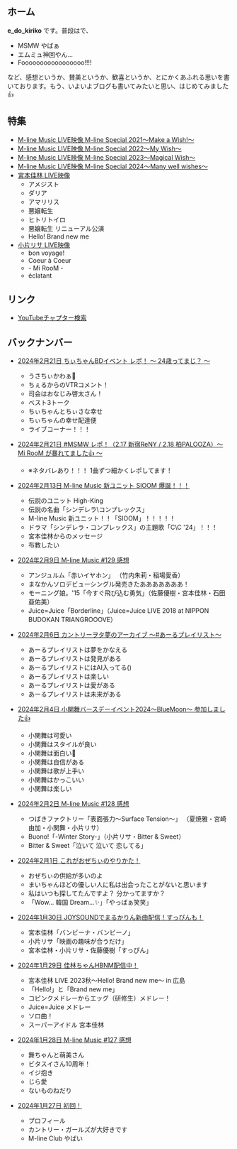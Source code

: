 ## ホーム

**e_do_kiriko** です。普段は[<i class="fa-lg fa-brands fa-square-x-twitter"></i>](https://twitter.com/e_do_kiriko)で、

* MSMW やばぁ
* エムミュ神回やん…
* Fooooooooooooooooo!!!!

など、感想というか、賛美というか、歓喜というか、とにかくあふれる思いを書いております。もう、いよいよブログも書いてみたいと思い、はじめてみました👍

## 特集

* [M-line Music LIVE映像 M-line Special 2021～Make a Wish!～](docs/MSMW2021.md)
* [M-line Music LIVE映像 M-line Special 2022～My Wish～](docs/MSMW2022.md)
* [M-line Music LIVE映像 M-line Special 2023～Magical Wish～](docs/MSMW2023.md)
* [M-line Music LIVE映像 M-line Special 2024～Many well wishes～](docs/MSMW2024.md)
* [宮本佳林 LIVE映像](docs/karin.md)
  * アメジスト
  * ダリア
  * アマリリス
  * 悪嬢転生
  * ヒトリトイロ
  * 悪嬢転生 リニューアル公演
  * Hello! Brand new me
* [小片リサ LIVE映像](docs/risa.md)
  * bon voyage!
  * Coeur à Coeur
  * \- Mi RooM \-
  * éclatant

## リンク

* [YouTubeチャプター検索](https://yfa33676.github.io/youtube)

## バックナンバー

* [2024年2月21日 ちぃちゃんBDイベント レポ！ ～ 24歳ってまじ？ ～](docs/20240222.md)
  * うさちぃかわぁ🐇
  * ちぇるからのVTRコメント！
  * 司会はおなじみ啓太さん！
  * ベスト3トーク
  * ちぃちゃんとちぃさな幸せ
  * ちぃちゃんの幸せ配達便
  * ライブコーナー！！！


* [2024年2月21日 #MSMW レポ！（2.17 新宿ReNY / 2.18 柏PALOOZA）～ Mi RooM が暴れてました👍 ～](docs/20240221.md)
  * ※ネタバレあり！！！ 1曲ずつ細かくレポしてます！

* [2024年2月13日 M-line Music 新ユニット SIOOM 爆誕！！！](docs/20240213.md)
  * 伝説のユニット High-King
  * 伝説の名曲「シンデレラ\コンプレックス」
  * M-line Music 新ユニット！！「SIOOM」！！！！！
  * ドラマ「シンデレラ・コンプレックス」の主題歌「C\C '24」！！！
  * 宮本佳林からのメッセージ
  * 布教したい

* [2024年2月9日 M-line Music #129 感想](docs/20240209.md)
  * アンジュルム「赤いイヤホン」 （竹内朱莉・稲場愛香）
  * まなかんソロデビューシングル発売きたあああああああ！
  * モーニング娘。'15「今すぐ飛び込む勇気」（佐藤優樹・宮本佳林・石田亜佑美）
  * Juice=Juice「Borderline」（Juice=Juice LIVE 2018 at NIPPON BUDOKAN TRIANGROOOVE）

* [2024年2月6日 カントリーヲタ夢のアーカイブ ～#あーるプレイリスト～](docs/20240206.md)
  * あーるプレイリストは夢をかなえる
  * あーるプレイリストは発見がある
  * あーるプレイリストにはAI入ってる()
  * あーるプレイリストは楽しい
  * あーるプレイリストは愛がある
  * あーるプレイリストは未来がある

* [2024年2月4日 小関舞バースデーイベント2024～BlueMoon～ 参加しました👍](docs/20240204.md)
  * 小関舞は可愛い
  * 小関舞はスタイルが良い
  * 小関舞は面白い🍑
  * 小関舞は自信がある
  * 小関舞は歌が上手い
  * 小関舞はかっこいい
  * 小関舞は楽しい

* [2024年2月2日 M-line Music #128 感想](docs/20240202.md)
  * つばきファクトリー「表面張力～Surface Tension～」 （夏焼雅・宮崎由加・小関舞・小片リサ）
  * Buono!「-Winter Story-」（小片リサ・Bitter & Sweet）
  * Bitter & Sweet「泣いて 泣いて 恋してる」

* [2024年2月1日 これがおぜちぃのやりかた！](docs/20240201.md)
  * おぜちぃの供給が多いのよ
  * まいちゃんほどの優しい人に私は出会ったことがないと思います 
  * 私はいつも探してたんですよ？ 分かってますか？
  * 「Wow... 韓国 Dream...✨」「やっばぁ笑笑」

* [2024年1月30日 JOYSOUNDでまるかりん新曲配信！すっぴんも！](docs/20240130.md)
  * 宮本佳林「バンビーナ・バンビーノ」
  * 小片リサ「映画の趣味が合うだけ」
  * 宮本佳林・小片リサ・佐藤優樹「すっぴん」

* [2024年1月29日 佳林ちゃんHBNM配信中！](docs/20240129.md)
  * 宮本佳林 LIVE 2023秋～Hello! Brand new me～ in 広島
  * 「Hello!」と「Brand new me」
  * コピンクメドレーからエッグ（研修生）メドレー！
  * Juice=Juice メドレー
  * ソロ曲！
  * スーパーアイドル 宮本佳林

* [2024年1月28日 M-line Music #127 感想](docs/20240128.md)
  * 舞ちゃんと萌美さん
  * ビタスイさん10周年！
  * イジ抱き
  * じら愛
  * ないものねだり

* [2024年1月27日 初回！](docs/20240127.md)
  * プロフィール
  * カントリー・ガールズが大好きです
  * M-line Club やばい 
